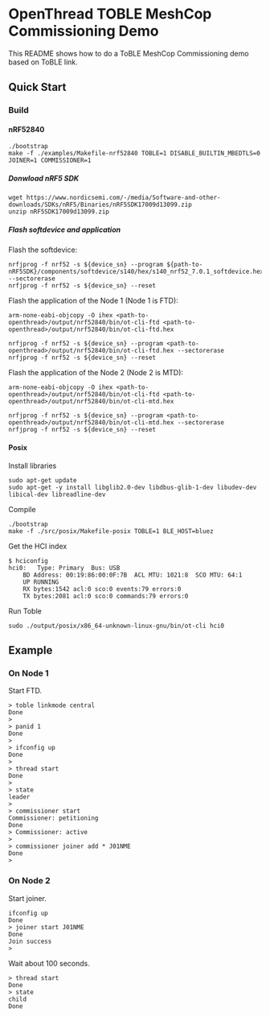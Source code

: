# OpenThread TOBLE MeshCop Commissioning Demo

This README shows how to do a ToBLE MeshCop Commissioning demo based on ToBLE link.

## Quick Start
### Build
#### nRF52840
```
./bootstrap
make -f ./examples/Makefile-nrf52840 TOBLE=1 DISABLE_BUILTIN_MBEDTLS=0 JOINER=1 COMMISSIONER=1
```

##### Donwload nRF5 SDK
```
wget https://www.nordicsemi.com/-/media/Software-and-other-downloads/SDKs/nRF5/Binaries/nRF5SDK17009d13099.zip
unzip nRF5SDK17009d13099.zip
```

##### Flash softdevice and application

Flash the softdevice:
```
nrfjprog -f nrf52 -s ${device_sn} --program ${path-to-nRF5SDK}/components/softdevice/s140/hex/s140_nrf52_7.0.1_softdevice.hex --sectorerase
nrfjprog -f nrf52 -s ${device_sn} --reset
```

Flash the application of the Node 1 (Node 1 is FTD):
```
arm-none-eabi-objcopy -O ihex <path-to-openthread>/output/nrf52840/bin/ot-cli-ftd <path-to-openthread>/output/nrf52840/bin/ot-cli-ftd.hex

nrfjprog -f nrf52 -s ${device_sn} --program <path-to-openthread>/output/nrf52840/bin/ot-cli-ftd.hex --sectorerase
nrfjprog -f nrf52 -s ${device_sn} --reset
```

Flash the application of the Node 2 (Node 2 is MTD):
```
arm-none-eabi-objcopy -O ihex <path-to-openthread>/output/nrf52840/bin/ot-cli-ftd <path-to-openthread>/output/nrf52840/bin/ot-cli-mtd.hex

nrfjprog -f nrf52 -s ${device_sn} --program <path-to-openthread>/output/nrf52840/bin/ot-cli-mtd.hex --sectorerase
nrfjprog -f nrf52 -s ${device_sn} --reset
```

#### Posix
Install libraries
```
sudo apt-get update
sudo apt-get -y install libglib2.0-dev libdbus-glib-1-dev libudev-dev libical-dev libreadline-dev
```

Compile
```
./bootstrap
make -f ./src/posix/Makefile-posix TOBLE=1 BLE_HOST=bluez
```

Get the HCI index
```
$ hciconfig
hci0:   Type: Primary  Bus: USB
    BD Address: 00:19:86:00:0F:7B  ACL MTU: 1021:8  SCO MTU: 64:1
    UP RUNNING
    RX bytes:1542 acl:0 sco:0 events:79 errors:0
    TX bytes:2081 acl:0 sco:0 commands:79 errors:0
```

Run Toble
```
sudo ./output/posix/x86_64-unknown-linux-gnu/bin/ot-cli hci0
```

## Example

### On Node 1

Start FTD.
```
> toble linkmode central
Done
> 
> panid 1
Done
> 
> ifconfig up
Done
> 
> thread start
Done
> 
> state
leader
>
> commissioner start
Commissioner: petitioning
Done
> Commissioner: active
>
> commissioner joiner add * J01NME
Done
>
```

### On Node 2

Start joiner.
```
ifconfig up
Done
> joiner start J01NME
Done
Join success
> 
```

Wait about 100 seconds.
```
> thread start
Done
> state
child
Done
```
